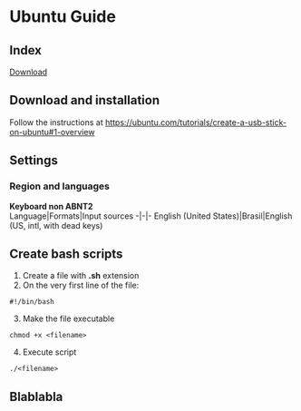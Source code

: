 # Ubuntu Guide

## Index
[Download](#blablabla)

## Download and installation

Follow the instructions at https://ubuntu.com/tutorials/create-a-usb-stick-on-ubuntu#1-overview

## Settings

### Region and languages

**Keyboard non ABNT2**  
Language|Formats|Input sources
-|-|-
English (United States)|Brasil|English (US, intl, with dead keys)

## Create bash scripts
1. Create a file with **.sh** extension  
2. On the very first line of the file:
```
#!/bin/bash
```
3. Make the file executable
```
chmod +x <filename>
```
4. Execute script
```
./<filename>
```

## Blablabla
